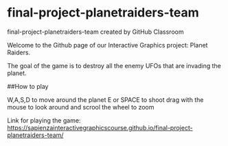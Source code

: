 # final-project-planetraiders-team
final-project-planetraiders-team created by GitHub Classroom

Welcome to the Github page of our Interactive Graphics project: Planet Raiders.

The goal of the game is to destroy all the enemy UFOs that are invading the planet.

##How to play

W,A,S,D to move around the planet
E or SPACE to shoot
drag with the mouse to look around and scrool the wheel to zoom

Link for playing the game: https://sapienzainteractivegraphicscourse.github.io/final-project-planetraiders-team/
